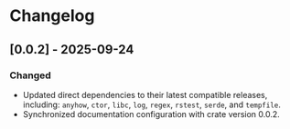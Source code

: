 # Changelog

## [0.0.2] - 2025-09-24
### Changed
- Updated direct dependencies to their latest compatible releases, including:
  `anyhow`, `ctor`, `libc`, `log`, `regex`, `rstest`, `serde`, and `tempfile`.
- Synchronized documentation configuration with crate version 0.0.2.
